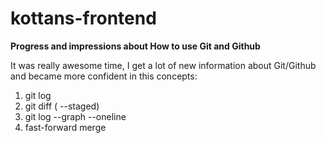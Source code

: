 # kottans-frontend

**Progress and impressions about How to use Git and Github**

It was really awesome time, I get a lot of new information
about Git/Github and became more confident in this concepts:

1. git log 
2. git diff ( --staged)
3. git log --graph --oneline
4. fast-forward merge


